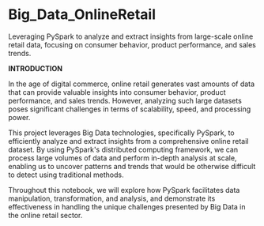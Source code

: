 # Big_Data_OnlineRetail
Leveraging PySpark to analyze and extract insights from large-scale online retail data, focusing on consumer behavior, product performance, and sales trends.

**INTRODUCTION**

In the age of digital commerce, online retail generates vast amounts of data that can provide valuable insights into consumer behavior, product performance, and sales trends. However, analyzing such large datasets poses significant challenges in terms of scalability, speed, and processing power.

This project leverages Big Data technologies, specifically PySpark, to efficiently analyze and extract insights from a comprehensive online retail dataset. By using PySpark's distributed computing framework, we can process large volumes of data and perform in-depth analysis at scale, enabling us to uncover patterns and trends that would be otherwise difficult to detect using traditional methods.

Throughout this notebook, we will explore how PySpark facilitates data manipulation, transformation, and analysis, and demonstrate its effectiveness in handling the unique challenges presented by Big Data in the online retail sector.
